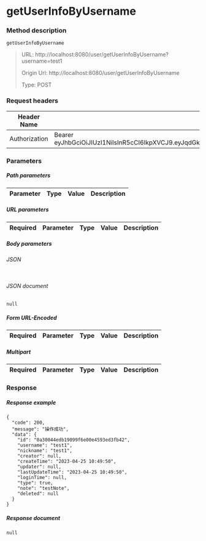 # getUserInfoByUsername

### Method description

```
getUserInfoByUsername
```

> URL: http://localhost:8080/user/getUserInfoByUsername?username=test1
>
> Origin Url: http://localhost:8080/user/getUserInfoByUsername
>
> Type: POST


### Request headers

|Header Name| Header Value|
|---------|------|
|Authorization|Bearer eyJhbGciOiJIUzI1NiIsInR5cCI6IkpXVCJ9.eyJqdGkiOiI2ODA1OTA1Yi1kZTk5LTQzMDQtOTI2OC04YTQzYjM1YzI2YmQiLCJpc3MiOiIwYzU5OTg5ZDM5NzAzODBhZTE2ODg4MDY4NmM0YTA3MCIsInN1YiI6IjBjNTk5ODlkMzk3MDM4MGFlMTY4ODgwNjg2YzRhMDcwIiwiZXhwIjoxNjgyOTU4NjMxLCJhdWQiOiJtZnMiLCJzY29wZSI6WyJ1c2VyTWFuIiwiZ2V0Snd0IiwiZ2VuZXJhdGVKd3QiLCJzZWFyY2hTZXNzaW9uIiwicm9sZSIsImtpY2tvdXQiLCJkaXNhYmxlIiwiY29ubmVjdCIsInB1c2giLCJwdWJsaXNoIiwiY29uc3VtZSIsInF1ZXJ5Il19.b12uFC0KnAoNCtcgJknhoxJoQ8RxJHexMyLBRoFHroo|

### Parameters

##### Path parameters

| Parameter | Type | Value | Description |
|---------|------|------|------------|


##### URL parameters

|Required| Parameter | Type | Value | Description |
|---------|---------|------|------|------------|


##### Body parameters

###### JSON

```

```

###### JSON document

```
null
```


##### Form URL-Encoded
|Required| Parameter | Type | Value | Description |
|---------|---------|------|------|------------|


##### Multipart
|Required | Parameter | Type | Value | Description |
|---------|---------|------|------|------------|


### Response

##### Response example

```
{
  "code": 200,
  "message": "操作成功",
  "data": {
    "id": "0a30044edb19099f6e00e4593ed3fb42",
    "username": "test1",
    "nickname": "test1",
    "creator": null,
    "createTime": "2023-04-25 10:49:50",
    "updater": null,
    "lastUpdateTime": "2023-04-25 10:49:50",
    "loginTime": null,
    "type": true,
    "note": "testNote",
    "deleted": null
  }
}
```

##### Response document
```
null
```


